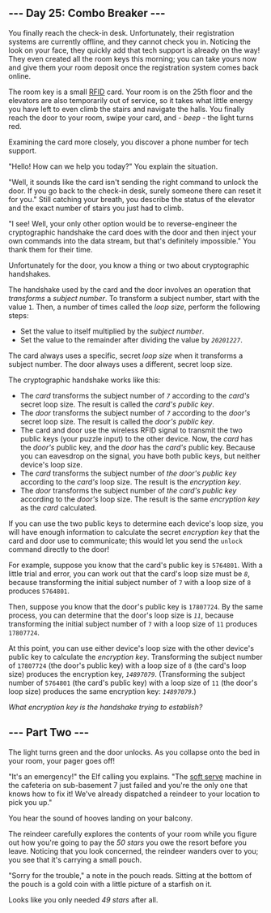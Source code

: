 \--- Day 25: Combo Breaker ---
------------------------------

You finally reach the check-in desk. Unfortunately, their registration systems are currently offline, and they cannot check you in. Noticing the look on your face, they quickly add that tech support is already on the way! They even created all the room keys this morning; you can take yours now and give them your room deposit once the registration system comes back online.

The room key is a small [RFID](https://en.wikipedia.org/wiki/Radio-frequency_identification) card. Your room is on the 25th floor and the elevators are also temporarily out of service, so it takes what little energy you have left to even climb the stairs and navigate the halls. You finally reach the door to your room, swipe your card, and - _beep_ - the light turns red.

Examining the card more closely, you discover a phone number for tech support.

"Hello! How can we help you today?" You explain the situation.

"Well, it sounds like the card isn't sending the right command to unlock the door. If you go back to the check-in desk, surely someone there can reset it for you." Still catching your breath, you describe the status of the elevator and the exact number of stairs you just had to climb.

"I see! Well, your only other option would be to reverse-engineer the cryptographic handshake the card does with the door and then inject your own commands into the data stream, but that's definitely impossible." You thank them for their time.

Unfortunately for the door, you know a thing or two about cryptographic handshakes.

The handshake used by the card and the door involves an operation that _transforms_ a _subject number_. To transform a subject number, start with the value `1`. Then, a number of times called the _loop size_, perform the following steps:

*   Set the value to itself multiplied by the _subject number_.
*   Set the value to the remainder after dividing the value by _`20201227`_.

The card always uses a specific, secret _loop size_ when it transforms a subject number. The door always uses a different, secret loop size.

The cryptographic handshake works like this:

*   The _card_ transforms the subject number of _`7`_ according to the _card's_ secret loop size. The result is called the _card's public key_.
*   The _door_ transforms the subject number of _`7`_ according to the _door's_ secret loop size. The result is called the _door's public key_.
*   The card and door use the wireless RFID signal to transmit the two public keys (your puzzle input) to the other device. Now, the _card_ has the _door's_ public key, and the _door_ has the _card's_ public key. Because you can eavesdrop on the signal, you have both public keys, but neither device's loop size.
*   The _card_ transforms the subject number of _the door's public key_ according to the _card's_ loop size. The result is the _encryption key_.
*   The _door_ transforms the subject number of _the card's public key_ according to the _door's_ loop size. The result is the same _encryption key_ as the _card_ calculated.

If you can use the two public keys to determine each device's loop size, you will have enough information to calculate the secret _encryption key_ that the card and door use to communicate; this would let you send the `unlock` command directly to the door!

For example, suppose you know that the card's public key is `5764801`. With a little trial and error, you can work out that the card's loop size must be _`8`_, because transforming the initial subject number of `7` with a loop size of `8` produces `5764801`.

Then, suppose you know that the door's public key is `17807724`. By the same process, you can determine that the door's loop size is _`11`_, because transforming the initial subject number of `7` with a loop size of `11` produces `17807724`.

At this point, you can use either device's loop size with the other device's public key to calculate the _encryption key_. Transforming the subject number of `17807724` (the door's public key) with a loop size of `8` (the card's loop size) produces the encryption key, _`14897079`_. (Transforming the subject number of `5764801` (the card's public key) with a loop size of `11` (the door's loop size) produces the same encryption key: _`14897079`_.)

_What encryption key is the handshake trying to establish?_



\--- Part Two ---
-----------------

The light turns green and the door unlocks. As you collapse onto the bed in your room, your pager goes off!

"It's an emergency!" the Elf calling you explains. "The [soft serve](https://en.wikipedia.org/wiki/Soft_serve) machine in the cafeteria on sub-basement 7 just failed and you're the only one that knows how to fix it! We've already dispatched a reindeer to your location to pick you up."

You hear the sound of hooves landing on your balcony.

The reindeer carefully explores the contents of your room while you figure out how you're going to pay the _50 stars_ you owe the resort before you leave. Noticing that you look concerned, the reindeer wanders over to you; you see that it's carrying a small pouch.

"Sorry for the trouble," a note in the pouch reads. Sitting at the bottom of the pouch is a gold coin with a little picture of a starfish on it.

Looks like you only needed _49 stars_ after all.